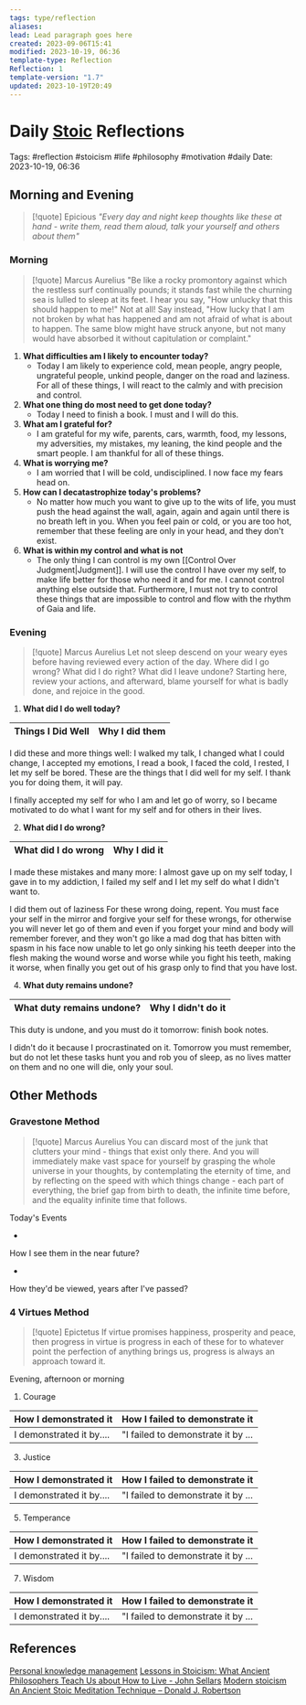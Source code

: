 ```yaml
---
tags: type/reflection
aliases: 
lead: Lead paragraph goes here
created: 2023-09-06T15:41
modified: 2023-10-19, 06:36
template-type: Reflection
Reflection: 1
template-version: "1.7"
updated: 2023-10-19T20:49
---
```



# Daily [Stoic](../SLIP-BOX/Stoicism.md) Reflections

Tags:  #reflection #stoicism #life #philosophy #motivation #daily 
Date: 2023-10-19, 06:36

## Morning and Evening

> [!quote] Epicious 
> _"Every day and night keep thoughts like these at hand - write them, read them aloud, talk your yourself and others about them"_

### Morning

> [!quote] Marcus Aurelius
> "Be like a rocky promontory against which the restless surf continually pounds; it stands fast while the churning sea is lulled to sleep at its feet. I hear you say, "How unlucky that this should happen to me!" Not at all! Say instead, "How lucky that I am not broken by what has happened and am not afraid of what is about to happen. The same blow might have struck anyone, but not many would have absorbed it without capitulation or complaint."

1. **What difficulties am I likely to encounter today?**
	- Today I am likely to experience cold, mean people, angry people, ungrateful people, unkind people, danger on the road and laziness. For all of these things, I will react to the calmly and with precision and control.
2. **What one thing do most need to get done today?**
	- Today I need to finish a book. I must and I will do this.
1. **What am I grateful for?**
	- I am grateful for my wife, parents, cars, warmth, food, my lessons, my adversities, my mistakes, my leaning, the kind people and the smart people. I am thankful for all of these things.
2. **What is worrying me?**
	- I am worried that I will be cold, undisciplined. I now face my fears head on.
3. **How can I decatastrophize today's problems?**
	- No matter how much you want to give up to the wits of life, you must push the head against the wall, again, again and again until there is no breath left in you. When you feel pain or cold, or you are too hot, remember that these feeling are only in your head, and they don't exist.
1. **What is within my control and what is not**
	- The only thing I can control is my own [[Control Over Judgment|Judgment]]. I will use the control I have over my self, to make life better for those who need it and for me. I cannot control anything else outside that. Furthermore, I must not try to control these things that are impossible to control and flow with the rhythm of Gaia and life. 

### Evening

> [!quote] Marcus Aurelius
> Let not sleep descend on your weary eyes before having reviewed every action of the day. Where did I go wrong? What did I do right? What did I leave undone? Starting here, review your actions, and afterward, blame yourself for what is badly done, and rejoice in the good.

1. **What did I do well today?**

| Things I Did Well | Why I did them |
| ------------------- | ---------------- |

I did these and more things well: I walked my talk, I changed what I could change, I accepted my emotions, I read a book, I faced the cold, I rested, I let my self be bored. These are the things that I did well for my self. I thank you for doing them, it will pay. 

I finally accepted my self for who I am and let go of worry, so I became motivated to do what I want for my self and for others in their lives.   

2. **What did I do wrong?**

| What did I do wrong | Why I did it |
| ------------------- | ---------------- |

I made these mistakes and many more: I almost gave up on my self today, I gave in to my addiction, I failed my self and I let my self do what I didn't want to.

I did them out of laziness For these wrong doing, repent. You must face your self in the mirror and forgive your self for these wrongs, for otherwise you will never let go of them and even if you forget your mind and body will remember forever, and they won't go like a mad dog that has bitten with spasm in his face now unable to let go only sinking his teeth deeper into the flesh making the wound worse and worse while you fight his teeth, making it worse, when finally you get out of his grasp only to find that you have lost. 

4. **What duty remains undone?**

| What duty remains undone? | Why I didn't do it |
| ------------------- | ---------------- |

This duty is undone, and you must do it tomorrow: finish book notes.

I didn't do it because I procrastinated on it. Tomorrow you must remember, but do not let these tasks hunt you and rob you of sleep, as no lives matter on them and no one will die, only your soul. 

## Other Methods

### Gravestone Method

> [!quote] Marcus Aurelius
> You can discard most of the junk that clutters your mind - things that exist only there. And you will immediately make vast space for yourself by grasping the whole universe in your thoughts, by contemplating the eternity of time, and by reflecting on the speed with which things change - each part of everything, the brief gap from birth to death, the infinite time before, and the equality infinite time that follows. 

Today's Events 

-

How I see them in the near future? 

-

How they'd be viewed, years after I've passed?

### 4 Virtues Method

> [!quote] Epictetus 
> If virtue promises happiness, prosperity and peace, then progress in virtue is progress in each of these for to whatever point the perfection of anything brings us, progress is always an approach toward it.

Evening, afternoon or morning

1. Courage 

| How I demonstrated it  | How I failed to demonstrate it |
| ------------------- | ---------------- |
| I demonstrated it by....                 | "I failed to demonstrate it by ...              |

3. Justice

| How I demonstrated it  | How I failed to demonstrate it |
| ------------------- | ---------------- |
| I demonstrated it by....                 | "I failed to demonstrate it by ...             

5. Temperance

| How I demonstrated it  | How I failed to demonstrate it |
| ------------------- | ---------------- |
| I demonstrated it by....                 | "I failed to demonstrate it by ...             

7. Wisdom

| How I demonstrated it  | How I failed to demonstrate it |
| ------------------- | ---------------- |
| I demonstrated it by....                 | "I failed to demonstrate it by ...             

## References

[Personal knowledge management](Personal%20knowledge%20management.md)
[Lessons in Stoicism: What Ancient Philosophers Teach Us about How to Live - John Sellars](https://books.google.cz/books/about/Lessons_in_Stoicism.html?id=ky84zQEACAAJ&redir_esc=y)
[Modern stoicism](https://modernstoicism.com/)
[An Ancient Stoic Meditation Technique – Donald J. Robertson](https://donaldrobertson.name/2017/03/22/an-ancient-stoic-meditation-technique/)


